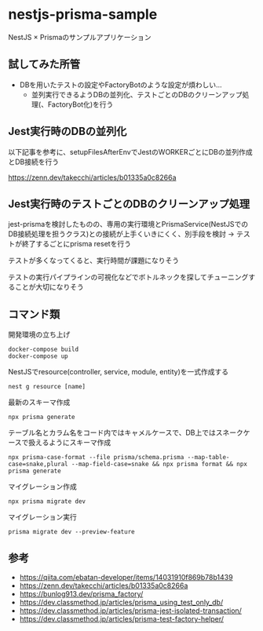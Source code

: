 # nestjs-prisma-sample

NestJS × Prismaのサンプルアプリケーション

## 試してみた所管
- DBを用いたテストの設定やFactoryBotのような設定が煩わしい...
	- 並列実行できるようDBの並列化、テストごとのDBのクリーンアップ処理(、FactoryBot化)を行う

## Jest実行時のDBの並列化
以下記事を参考に、setupFilesAfterEnvでJestのWORKERごとにDBの並列作成とDB接続を行う

https://zenn.dev/takecchi/articles/b01335a0c8266a

## Jest実行時のテストごとのDBのクリーンアップ処理
jest-prismaを検討したものの、専用の実行環境とPrismaService(NestJSでのDB接続処理を担うクラス)との接続が上手くいきにくく、別手段を検討
→ テストが終了するごとにprisma resetを行う

テストが多くなってくると、実行時間が課題になりそう

テストの実行パイプラインの可視化などでボトルネックを探してチューニングすることが大切になりそう

## コマンド類
開発環境の立ち上げ
```
docker-compose build
docker-compose up
```

NestJSでresource(controller, service, module, entity)を一式作成する
```
nest g resource [name]
```

最新のスキーマ作成
```
npx prisma generate
```

テーブル名とカラム名をコード内ではキャメルケースで、DB上ではスネークケースで扱えるようにスキーマ作成
```
npx prisma-case-format --file prisma/schema.prisma --map-table-case=snake,plural --map-field-case=snake && npx prisma format && npx prisma generate
```

マイグレーション作成
```
npx prisma migrate dev
```

マイグレーション実行
```
prisma migrate dev --preview-feature
```

## 参考
- https://qiita.com/ebatan-developer/items/14031910f869b78b1439
- https://zenn.dev/takecchi/articles/b01335a0c8266a
- https://bunlog913.dev/prisma_factory/
- https://dev.classmethod.jp/articles/prisma_using_test_only_db/
- https://dev.classmethod.jp/articles/prisma-jest-isolated-transaction/
- https://dev.classmethod.jp/articles/prisma-test-factory-helper/
